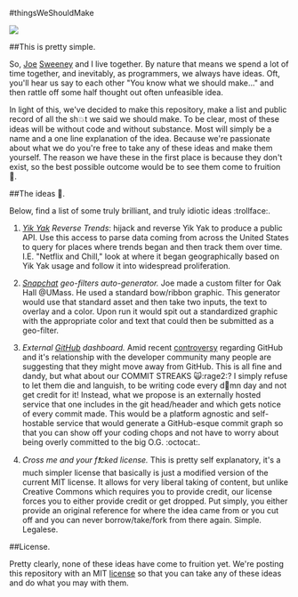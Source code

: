 #thingsWeShouldMake

![](https://i.imgur.com/lz7hOlC.gif?noredirect)

##This is pretty simple.

So, [Joe](https://twitter.com/jswny) [Sweeney](https://github.com/jswny) and I live together. By nature that means we spend a lot of time together, and inevitably, as programmers, we always have ideas. Oft, you'll hear us say to each other "You know what we should make..." and then rattle off some half thought out often unfeasible idea.

In light of this, we've decided to make this repository, make a list and public record of all the sh:collision:t we said we should make. To be clear, most of these ideas will be without code and without substance. Most will simply be a name and a one line explanation of the idea. Because we're passionate about what we do you're free to take any of these ideas and make them yourself. The reason we have these in the first place is because they don't exist, so the best possible outcome would be to see them come to fruition :muscle:.

##The ideas :thought_balloon:.

Below, find a list of some truly brilliant, and truly idiotic ideas :trollface:.

1. *[Yik Yak](https://yikyak.com/home) Reverse Trends*: hijack and reverse Yik Yak to produce a public API. Use this access to parse data coming from across the United States to query for places where trends began and then track them over time. I.E. "Netflix and Chill," look at where it began geographically based on Yik Yak usage and follow it into widespread proliferation.

2. *[Snapchat](https://www.snapchat.com/) geo-filters auto-generator.* Joe made a custom filter for Oak Hall @UMass. He used a standard bow/ribbon graphic. This generator would use that standard asset and then take two inputs, the text to overlay and a color. Upon run it would spit out a standardized graphic with the appropriate color and text that could then be submitted as a geo-filter.

3. *External [GitHub](https://www.github.com) dashboard.* Amid recent [controversy](https://news.ycombinator.com/item?id=11049067) regarding GitHub and it's relationship with the developer community many people are suggesting that they might move away from GitHub. This is all fine and dandy, but what about our COMMIT STREAKS :scream_cat::rage2:? I simply refuse to let them die and languish, to be writing code every d:shit:mn day and not get credit for it! Instead, what we propose is an externally hosted service that one includes in the git head/header and which gets notice of every commit made. This would be a platform agnostic and self-hostable service that would generate a GitHub-esque commit graph so that you can show off your coding chops and not have to worry about being overly committed to the big O.G. :octocat:.

4. *Cross me and your f:exclamation:cked license.* This is pretty self explanatory, it's a much simpler license that basically is just a modified version of the current MIT license. It allows for very liberal taking of content, but unlike Creative Commons which requires you to provide credit, our license forces you to either provide credit or get dropped. Put simply, you either provide an original reference for where the idea came from or you cut off and you can never borrow/take/fork from there again. Simple. Legalese.


##License.

Pretty clearly, none of these ideas have come to fruition yet. We're posting this repository with an MIT [license](LICENSE.md) so that you can take any of these ideas and do what you may with them.
